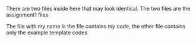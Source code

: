 There are two files inside here that may look identical. The two files are the assignment1 files

The file with my name is the file contains my code, the other file contains only the example template codes

